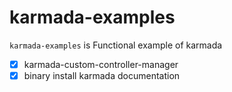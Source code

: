 # karmada-examples

`karmada-examples` is Functional example of karmada

- [x] karmada-custom-controller-manager
- [x] binary install karmada documentation